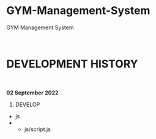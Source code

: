 # GYM-Management-System
GYM Management System


<br>

# DEVELOPMENT HISTORY

<br>

<b>02 September 2022</b>
1. DEVELOP
 - js
 - - js/script.js
